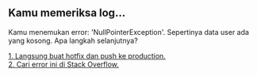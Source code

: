 <h2 align="left">Kamu memeriksa log...</h2>

<p>Kamu menemukan error: 'NullPointerException'. Sepertinya data user ada yang kosong. Apa langkah selanjutnya?</p>
<p>
  <a href="./game/2_hotfix.md">1. Langsung buat hotfix dan push ke production.</a>
  <br>
  <a href="./game/2_stackoverflow.md">2. Cari error ini di Stack Overflow.</a>
</p>